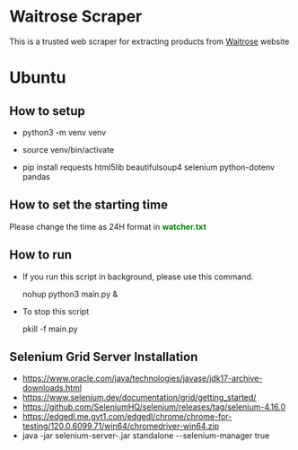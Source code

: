 # Waitrose Scraper

This is a trusted web scraper for extracting products from [Waitrose](https://www.waitrose.com) website

# Ubuntu

## How to setup

- python3 -m venv venv

- source venv/bin/activate

- pip install requests html5lib beautifulsoup4 selenium python-dotenv pandas

## How to set the starting time

Please change the time as 24H format in <b style="color: green">watcher.txt</b>

## How to run

- If you run this script in background, please use this command.

  nohup python3 main.py &

- To stop this script

  pkill -f main.py


## Selenium Grid Server Installation
- https://www.oracle.com/java/technologies/javase/jdk17-archive-downloads.html
- https://www.selenium.dev/documentation/grid/getting_started/
- https://github.com/SeleniumHQ/selenium/releases/tag/selenium-4.16.0
- https://edgedl.me.gvt1.com/edgedl/chrome/chrome-for-testing/120.0.6099.71/win64/chromedriver-win64.zip
- java -jar selenium-server-<version>.jar standalone --selenium-manager true
